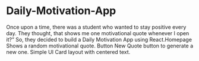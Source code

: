# Daily-Motivation-App
Once upon a time, there was a student who wanted to stay positive every day. They thought, that shows me one motivational quote whenever I open it?”  So, they decided to build a Daily Motivation App using React.Homepage Shows a random motivational quote. Button New Quote button to generate a new one.  Simple UI Card layout with centered text.
